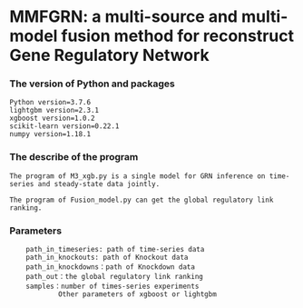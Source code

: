 # MMFGRN: a multi-source and multi-model fusion method for reconstruct Gene Regulatory Network

### The version of Python and packages
    Python version=3.7.6
	lightgbm version=2.3.1
	xgboost version=1.0.2
	scikit-learn version=0.22.1
	numpy version=1.18.1

### The describe of the program 

```
The program of M3_xgb.py is a single model for GRN inference on time-series and steady-state data jointly.

The program of Fusion_model.py can get the global regulatory link ranking.
```

### Parameters
        path_in_timeseries: path of time-series data
		path_in_knockouts: path of Knockout data
		path_in_knockdowns：path of Knockdown data
		path_out：the global regulatory link ranking
		samples：number of times-series experiments
                Other parameters of xgboost or lightgbm
